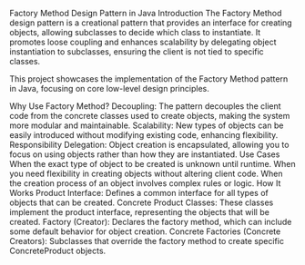 Factory Method Design Pattern in Java
Introduction
The Factory Method design pattern is a creational pattern that provides an interface for creating objects, allowing subclasses to decide which class to instantiate. It promotes loose coupling and enhances scalability by delegating object instantiation to subclasses, ensuring the client is not tied to specific classes.

This project showcases the implementation of the Factory Method pattern in Java, focusing on core low-level design principles.

Why Use Factory Method?
Decoupling: The pattern decouples the client code from the concrete classes used to create objects, making the system more modular and maintainable.
Scalability: New types of objects can be easily introduced without modifying existing code, enhancing flexibility.
Responsibility Delegation: Object creation is encapsulated, allowing you to focus on using objects rather than how they are instantiated.
Use Cases
When the exact type of object to be created is unknown until runtime.
When you need flexibility in creating objects without altering client code.
When the creation process of an object involves complex rules or logic.
How It Works
Product Interface: Defines a common interface for all types of objects that can be created.
Concrete Product Classes: These classes implement the product interface, representing the objects that will be created.
Factory (Creator): Declares the factory method, which can include some default behavior for object creation.
Concrete Factories (Concrete Creators): Subclasses that override the factory method to create specific ConcreteProduct objects.
